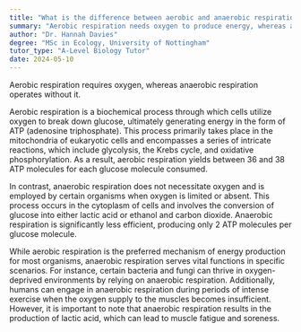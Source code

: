 ```yaml
---
title: "What is the difference between aerobic and anaerobic respiration?"
summary: "Aerobic respiration needs oxygen to produce energy, whereas anaerobic respiration occurs without oxygen, utilizing alternative processes to generate energy."
author: "Dr. Hannah Davies"
degree: "MSc in Ecology, University of Nottingham"
tutor_type: "A-Level Biology Tutor"
date: 2024-05-10
---
```


Aerobic respiration requires oxygen, whereas anaerobic respiration operates without it.

Aerobic respiration is a biochemical process through which cells utilize oxygen to break down glucose, ultimately generating energy in the form of ATP (adenosine triphosphate). This process primarily takes place in the mitochondria of eukaryotic cells and encompasses a series of intricate reactions, which include glycolysis, the Krebs cycle, and oxidative phosphorylation. As a result, aerobic respiration yields between 36 and 38 ATP molecules for each glucose molecule consumed.

In contrast, anaerobic respiration does not necessitate oxygen and is employed by certain organisms when oxygen is limited or absent. This process occurs in the cytoplasm of cells and involves the conversion of glucose into either lactic acid or ethanol and carbon dioxide. Anaerobic respiration is significantly less efficient, producing only $2$ ATP molecules per glucose molecule.

While aerobic respiration is the preferred mechanism of energy production for most organisms, anaerobic respiration serves vital functions in specific scenarios. For instance, certain bacteria and fungi can thrive in oxygen-deprived environments by relying on anaerobic respiration. Additionally, humans can engage in anaerobic respiration during periods of intense exercise when the oxygen supply to the muscles becomes insufficient. However, it is important to note that anaerobic respiration results in the production of lactic acid, which can lead to muscle fatigue and soreness.
    